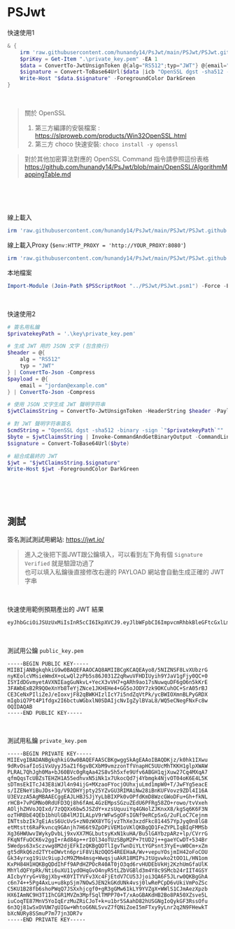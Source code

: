 PSJwt
===

快速使用1
```ps1
& {
    irm 'raw.githubusercontent.com/hunandy14/PsJwt/main/PSJwt/PSJwt.github.psm1' |iex
    $priKey = Get-Item ".\private_key.pem" -EA 1
    $data = ConvertTo-JwtUnsignToken @{alg="RS512";typ="JWT"} @{email="jordan@example.com"}
    $signature = Convert-ToBase64Url($data |icb "OpenSSL dgst -sha512 -sign `"$priKey`"")
    Write-Host "$data.$signature" -ForegroundColor DarkGreen
}
```

<br>

> 關於 OpenSSL  
> 1. 第三方編譯的安裝檔案 : https://slproweb.com/products/Win32OpenSSL.html  
> 2. 第三方 choco 快速安裝: `choco install -y openssl`  

> 對於其他加密算法對應的 OpenSSL Command 指令請參照這份表格  
> https://github.com/hunandy14/PsJwt/blob/main/OpenSSL/AlgorithmMappingTable.md  



<br><br><br>

線上載入
```ps1
irm 'raw.githubusercontent.com/hunandy14/PsJwt/main/PSJwt/PSJwt.github.psm1' |iex
```

線上載入Proxy (`$env:HTTP_PROXY = 'http://YOUR_PROXY:8080'`)
```ps1
irm 'raw.githubusercontent.com/hunandy14/PsJwt/main/PSJwt/PSJwt.github.psm1' -proxy $env:HTTP_PROXY |iex
```

本地檔案
```ps1
Import-Module (Join-Path $PSScriptRoot "../PSJwt/PSJwt.psm1") -Force -ErrorAction Stop
```

<br>

快速使用2
```ps1
# 簽名用私鑰
$privatekeyPath = '.\key\private_key.pem'

# 生成 JWT 用的 JSON 文字 (包含換行)
$header = @{
    alg = "RS512"
    typ = "JWT"
} | ConvertTo-Json -Compress
$payload = @{
    email = "jordan@example.com"
} | ConvertTo-Json -Compress

# 使用 JSON 文字生成 JWT 聲明字符串
$jwtClaimsString = ConvertTo-JwtUnsignToken -HeaderString $header -PayloadString $payload

# 對 JWT 聲明字符串簽名
$cmdString = "OpenSSL dgst -sha512 -binary -sign `"$privatekeyPath`""
$byte = $jwtClaimsString | Invoke-CommandAndGetBinaryOutput -CommandLine $cmdString
$signature = Convert-ToBase64Url($byte)

# 組合成最終的 JWT
$jwt = "$jwtClaimsString.$signature"
Write-Host $jwt -ForegroundColor DarkGreen

```



<br><br><br>

## 測試
簽名測試測試用網站: https://jwt.io/
> 進入之後把下面JWT跟公鑰填入，可以看到左下角有個 `Signature Verified` 就是驗證功過了  
> 也可以填入私鑰後直接修改右邊的 PAYLOAD 網站會自動生成正確的 JWT 字串  

<br>

快速使用範例預期產出的 JWT 結果

```txt
eyJhbGciOiJSUzUxMiIsInR5cCI6IkpXVCJ9.eyJlbWFpbCI6ImpvcmRhbkBleGFtcGxlLmNvbSJ9.Sh6zZXY_q-CZiDOIaxQEraqIh0gQr24jhsTRZ2OWv7NpxOzdECJzV2Lbw_sSngOkjMtMuw5pztixoBNIwxli1aFIE5pxTEgOZ2faIQQ7iCVmBERNGvoLxvfF0ClhMxHGnrPam8Q_hRcDsgl-uGC4-snMrx7-b5eDLJC14cHEfpkgIbzA65JGxqpycF-oy757t3B5DQcZQkE-XjeJk-qlxiX4Qq_Ez8hxUxRiy4ysAxYgHIOhukYivvmsVdghCpU5wD_gEEjO6NeTuwLCqtl9k5XP-LByIo8eXermD2BmsLYkSh4mYk68FqwnoEGYFIknVdKJPZ5n5GAjd1vD0lssmw
```

<br>

測試用公鑰 `public_key.pem`

```pem
-----BEGIN PUBLIC KEY-----
MIIBIjANBgkqhkiG9w0BAQEFAAOCAQ8AMIIBCgKCAQEAyo8/5NIZNSF8LvXUbzrG
nyKEolcVMsieWmdX+oLwQl2zPb5s86J031Z2qRwuVFHDIUyih9YJaV1gFjy0QC+0
ISYIdDGvmyetAVXNIEagGuNkvL+YecX3vVH7+gARh9ao17sNuwquDF6gO6n5kKrE
3FAWbExB2R9QOeXnYb8TeYjZNce1JKHEHe4+GG5oJODY7zk9OKCuhOC+SrA05rBJ
CE3CeNxPIliZeJ/eIoxvjF82qBWKHIzlIcY7i5ndZqVtPk/ycBWIOXmnBLPyGRDX
mIgbiQ7Pt4P1fdgx2I6bctuWGbxlN0SDAIjcNvIgZylBVaL8/WQ5eCNegFNxFc8w
OQIDAQAB
-----END PUBLIC KEY-----
```

<br>

測試用私鑰 `private_key.pem`

```pem
-----BEGIN PRIVATE KEY-----
MIIEvgIBADANBgkqhkiG9w0BAQEFAASCBKgwggSkAgEAAoIBAQDKjz/k0hk1IXwu
9dRvOsafIoSiVxUyyJ5aZ1f6gvBCXbM9vmzzonTfVnapHC5UUcMhTKKH1glpXWAW
PLRAL7QhJgh0Ma+bJ60BVc0gRqAa42S8v5h5xfe9Ufv6ABGH1qjXuw27Cq4MXqA7
qfmQqsTcUBZsTEHZH1A55edhvxN5iNk1x7UkocQd7j4Ybmgk4NjvOT04oK6E4L5K
sDTmsEkITcJ43E8iWJl4n94ijG+MXzaoFYocjOUhxjuLmd1mpW0+T/JwFYg5eacE
s/IZENeYiBuJDs+3g/V92DHYjpty25YZvGU3RIMAiNw28iBnKUFVovz9ZDl4I16A
U3EVzzA5AgMBAAECggEAJLHBJSJjYyLbBIXPk0vOPfdKmD8WzcGWoDFu+Gh+fkNL
rHCB+7vPGMNo0RdUFD3Qj8h6fAmL4GzEMpsSGzuZEdU6PFRg58ZO+rowo/tvVxeh
AOljhZHVoJQIxd/7zQQXx6bw5JSZdY+xzsUquuiYq4GNolZJKnxX8/kgSq6K6F3N
ozTHRBbE4QEb1bhUlGB4lMJILALpV9rWFwSgOFsIGNf9eRCpSxG/2uFLoC7Cejnm
INTtsbzIk7gEiAsS6UcUvS+zN0zWX8YTGjvzThXe3xzdFkc814457YpJyq0n8lG8
etMtstt6RaPkvncq9GAnjh7H66t9ZpOPiVEM1oVKlQKBgQD1FeZYPLIqBIqFMMSb
Xg36HWUwvIWykyDvbLj9xvXX7MGLbutsyKxN1kuHA/Bu5lGAYbzpARz+lp/CVrrG
FKqNfFuOCK6v2ggI+rAd84p++rIOl34oTUzSBpM2P+7tUD2j++gaeYCwDT+534Br
5Wedps63xSczvwg8M2djEFkIzQKBgQDTlIgvTwnDiYLtYGPsnt3YyE+uW0Cm+xZm
gt5dRkQ6zd2TYteDWvtn6priF8ViNzOQO54REEHaA/Wv+vepuYOsjmIH42oFoCOU
Gk34yrxg19iUc9iupJcM9ZMm4msg+WwqsjuAkR18MIPsJtUgvwko2tOO1L/HN1om
KxPH84H1HQKBgQDdIhFf9APdHZPOcR40AT0jO3qd6rvHUDEbVkHj2KzhUmGfaUlK
MhYldQFYpRk/Nti6uXU11ydOHqGvO4nyR5tLZbVGBld3m4Y8c9SMcb24rIIT4GSY
AIcbyYryG+V8gjXby+K0YITYVFv3Xc4FjEtdV7CU53Jjoi3QA6F5JLrw0QKBgGhA
c6n74++5Pg4AxLu+u8kpSjm7NOwSJEN2kGKdUNk4vsj0lwRePCpD6vUkiVmPoZSc
C5KU1B28fb6shoPWqQ7JSXxhjcgf0+gR3gGMw61kLY9YVZgX+WWlS1CJmAezXpzb
HX6IAmNC9H3T1IhCGR1MVZm3MpfSqlTMPP70+T/xAoGBAKdHB2Bo8PA50XZsve5L
iuCoqTE87MnV5YoIqErzMuZRiCJoT+k+u1br5SAahD82hUSGNgIoQykGF3RssOfu
6n3Qj81wSxOVUW7gUIGw+WhtoG6NLSvvZ7fQNiZoeI5mFTxy9yLnr2q2N9FHewkT
bXcNURy8SSmuP7m77jn3DR7v
-----END PRIVATE KEY-----
```
